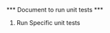 *** Document to run unit tests ***

 1. Run Specific unit tests
    ``` go test -timeout 10s -run ^TestFib -v 
    ```
